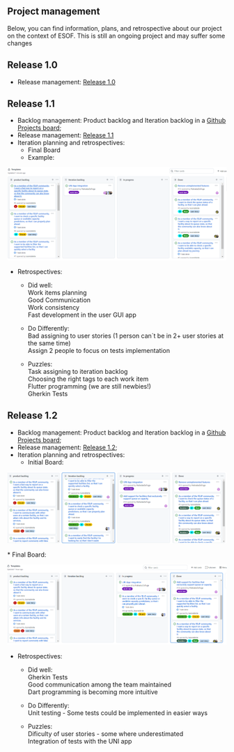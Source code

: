 ## Project management

Below, you can find information, plans, and retrospective about our project on the context of ESOF. This is still an ongoing project and may suffer some changes

## Release 1.0
* Release management: [Release 1.0](https://github.com/LEIC-ES-2021-22/2LEIC15T2/releases/tag/v1.0)

## Release 1.1
* Backlog management: Product backlog and Iteration backlog in a [Github Projects board](https://github.com/LEIC-ES-2021-22/templates/projects/1);
* Release management: [Release 1.1](https://github.com/LEIC-ES-2021-22/2LEIC15T2/releases/tag/v1.1)
* Iteration planning and retrospectives: 
  * Final Board
  * Example:
 <p align="center" justify="center">
  <img src="../images/iteration1.PNG"/>
</p>
 
  * Retrospectives: 
     * Did well: </br>
           Work items planning</br>
           Good Communication</br>
           Work consistency</br>
           Fast development in the user GUI app </br>
           
     * Do Differently:</br>
           Bad assigning to user stories (1 person can´t be in 2+ user stories at the same time)</br>
           Assign 2 people to focus on tests implementation </br>
        
         
     * Puzzles: </br>
           Task assigning to iteration backlog </br>
           Choosing the right tags to each work item</br>
           Flutter programming (we are still newbies!) </br>
           Gherkin Tests</br>
           
## Release 1.2
* Backlog management: Product backlog and Iteration backlog in a [Github Projects board](https://github.com/LEIC-ES-2021-22/templates/projects/1);
* Release management: [Release 1.2](https://github.com/LEIC-ES-2021-22/2LEIC15T2/releases/tag/v1.2);
* Iteration planning and retrospectives: 
  * Initial Board:
 <p align="center" justify="center">
  <img src="../images/Iteration 2 board.PNG"/>
</p>
  * Final Board:
 <p align="center" justify="center">
  <img src="../images/Iteration2BoardFinal.PNG"/>
</p>

 * Retrospectives: 
 
     * Did well: </br>
           Gherkin Tests</br>
           Good communication among the team maintained</br> 
           Dart programming is becoming more intuitive</br> 
           
           
     * Do Differently:</br>
          Unit testing - Some tests could be implemented in easier ways </br> 
        
         
     * Puzzles: </br>
           Dificulty of user stories - some where underestimated</br>
           Integration of tests with the UNI app</br>
           
           
           
